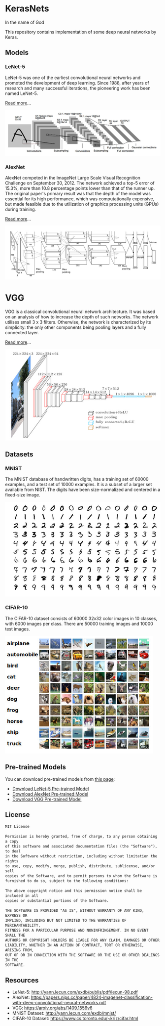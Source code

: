# KerasNets

In the name of God

This repository contains implementation of some deep neural networks by Keras.

## Models

### LeNet-5

LeNet-5 was one of the earliest convolutional neural networks and promoted the development of deep learning. Since 1988,
after years of research and many successful iterations, the pioneering work has been named LeNet-5.

[Read more](lenet_5)...

![LeNet-5 Architecture](lenet_5/images/lenet_5.jpg)

### AlexNet

AlexNet competed in the ImageNet Large Scale Visual Recognition Challenge on September 30, 2012. The network achieved a
top-5 error of 15.3%, more than 10.8 percentage points lower than that of the runner up. The original paper's primary
result was that the depth of the model was essential for its high performance, which was computationally expensive, but
made feasible due to the utilization of graphics processing units (GPUs) during training.

[Read more](alexnet)...

![AlexNet Architecture](alexnet/images/alexnet.jpg)

# VGG

VGG is a classical convolutional neural network architecture. It was based on an analysis of how to increase the depth
of such networks. The network utilises small 3 x 3 filters. Otherwise, the network is characterized by its simplicity:
the only other components being pooling layers and a fully connected layer.

[Read more](vgg)...

![VGG Architecture](vgg/images/vgg.jpg)

## Datasets

### MNIST

The MNIST database of handwritten digits, has a training set of 60000 examples, and a test set of 10000 examples. It is
a subset of a larger set available from NIST. The digits have been size-normalized and centered in a fixed-size image.

![MNIST Sample](images/mnist_sample.jpg)

### CIFAR-10

The CIFAR-10 dataset consists of 60000 32x32 color images in 10 classes, with 6000 images per class. There are 50000
training images and 10000 test images.

![CIFAR-10 Sample](images/cifar_10_sample.jpg)

## Pre-trained Models

You can download pre-trained models
from [this page](https://github.com/amir-saniyan/KerasNets/releases/tag/pre-trained-models):

* [Download LeNet-5 Pre-trained Model](https://github.com/amir-saniyan/KerasNets/releases/download/pre-trained-models/lenet_5.zip)
* [Download AlexNet Pre-trained Model](https://github.com/amir-saniyan/KerasNets/releases/download/pre-trained-models/alexnet.zip)
* [Download VGG Pre-trained Model](https://github.com/amir-saniyan/KerasNets/releases/download/pre-trained-models/vgg.zip)

## License

```
MIT License

Permission is hereby granted, free of charge, to any person obtaining a copy
of this software and associated documentation files (the "Software"), to deal
in the Software without restriction, including without limitation the rights
to use, copy, modify, merge, publish, distribute, sublicense, and/or sell
copies of the Software, and to permit persons to whom the Software is
furnished to do so, subject to the following conditions:

The above copyright notice and this permission notice shall be included in all
copies or substantial portions of the Software.

THE SOFTWARE IS PROVIDED "AS IS", WITHOUT WARRANTY OF ANY KIND, EXPRESS OR
IMPLIED, INCLUDING BUT NOT LIMITED TO THE WARRANTIES OF MERCHANTABILITY,
FITNESS FOR A PARTICULAR PURPOSE AND NONINFRINGEMENT. IN NO EVENT SHALL THE
AUTHORS OR COPYRIGHT HOLDERS BE LIABLE FOR ANY CLAIM, DAMAGES OR OTHER
LIABILITY, WHETHER IN AN ACTION OF CONTRACT, TORT OR OTHERWISE, ARISING FROM,
OUT OF OR IN CONNECTION WITH THE SOFTWARE OR THE USE OR OTHER DEALINGS IN THE
SOFTWARE.
```

## Resources

* LeNet-5: http://yann.lecun.com/exdb/publis/pdf/lecun-98.pdf
* AlexNet: https://papers.nips.cc/paper/4824-imagenet-classification-with-deep-convolutional-neural-networks.pdf
* VGG: https://arxiv.org/abs/1409.1556v6
* MNIST Dataset: http://yann.lecun.com/exdb/mnist/
* CIFAR-10 Dataset: https://www.cs.toronto.edu/~kriz/cifar.html

